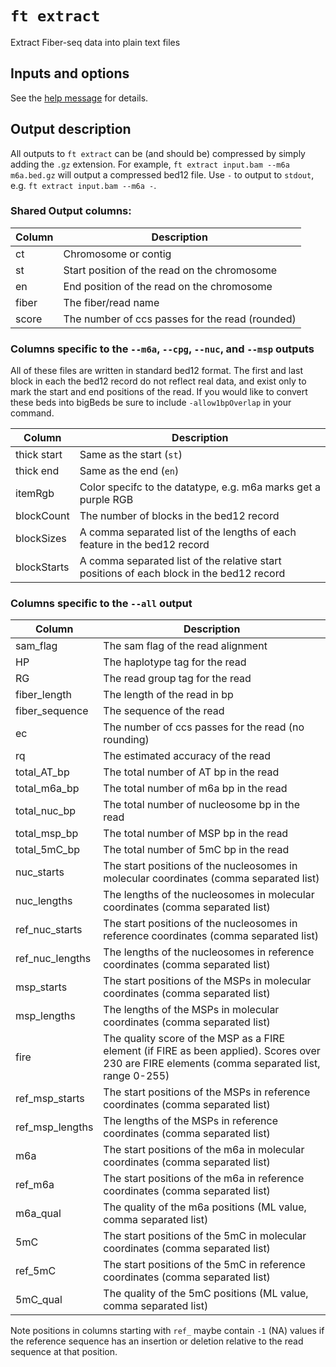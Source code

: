 # `ft extract`

Extract Fiber-seq data into plain text files

## Inputs and options

See the [help message](../help.md#ft-extract) for details.

## Output description

All outputs to `ft extract` can be (and should be) compressed by simply adding the `.gz` extension.
For example, `ft extract input.bam --m6a m6a.bed.gz` will output a compressed bed12 file. Use `-` to output to `stdout`, e.g. `ft extract input.bam --m6a -`.

### Shared Output columns:

| Column | Description                                     |
| ------ | ----------------------------------------------- |
| ct     | Chromosome or contig                            |
| st     | Start position of the read on the chromosome    |
| en     | End position of the read on the chromosome      |
| fiber  | The fiber/read name                             |
| score  | The number of ccs passes for the read (rounded) |

### Columns specific to the `--m6a`, `--cpg`, `--nuc`, and `--msp` outputs

All of these files are written in standard bed12 format. The first and last block in each the bed12 record do not reflect real data, and exist only to mark the start and end positions of the read. If you would like to convert these beds into bigBeds be sure to include `-allow1bpOverlap` in your command.

| Column      | Description                                                                              |
| ----------- | ---------------------------------------------------------------------------------------- |
| thick start | Same as the start (`st`)                                                                 |
| thick end   | Same as the end (`en`)                                                                   |
| itemRgb     | Color specifc to the datatype, e.g. m6a marks get a purple RGB                           |
| blockCount  | The number of blocks in the bed12 record                                                 |
| blockSizes  | A comma separated list of the lengths of each feature in the bed12 record                |
| blockStarts | A comma separated list of the relative start positions of each block in the bed12 record |

### Columns specific to the `--all` output

| Column          | Description                                                                                                                                     |
| --------------- | ----------------------------------------------------------------------------------------------------------------------------------------------- |
| sam_flag        | The sam flag of the read alignment                                                                                                              |
| HP              | The haplotype tag for the read                                                                                                                  |
| RG              | The read group tag for the read                                                                                                                 |
| fiber_length    | The length of the read in bp                                                                                                                    |
| fiber_sequence  | The sequence of the read                                                                                                                        |
| ec              | The number of ccs passes for the read (no rounding)                                                                                             |
| rq              | The estimated accuracy of the read                                                                                                              |
| total_AT_bp     | The total number of AT bp in the read                                                                                                           |
| total_m6a_bp    | The total number of m6a bp in the read                                                                                                          |
| total_nuc_bp    | The total number of nucleosome bp in the read                                                                                                   |
| total_msp_bp    | The total number of MSP bp in the read                                                                                                          |
| total_5mC_bp    | The total number of 5mC bp in the read                                                                                                          |
| nuc_starts      | The start positions of the nucleosomes in molecular coordinates (comma separated list)                                                          |
| nuc_lengths     | The lengths of the nucleosomes in molecular coordinates (comma separated list)                                                                  |
| ref_nuc_starts  | The start positions of the nucleosomes in reference coordinates (comma separated list)                                                          |
| ref_nuc_lengths | The lengths of the nucleosomes in reference coordinates (comma separated list)                                                                  |
| msp_starts      | The start positions of the MSPs in molecular coordinates (comma separated list)                                                                 |
| msp_lengths     | The lengths of the MSPs in molecular coordinates (comma separated list)                                                                         |
| fire            | The quality score of the MSP as a FIRE element (if FIRE as been applied). Scores over 230 are FIRE elements (comma separated list, range 0-255) |
| ref_msp_starts  | The start positions of the MSPs in reference coordinates (comma separated list)                                                                 |
| ref_msp_lengths | The lengths of the MSPs in reference coordinates (comma separated list)                                                                         |
| m6a             | The start positions of the m6a in molecular coordinates (comma separated list)                                                                  |
| ref_m6a         | The start positions of the m6a in reference coordinates (comma separated list)                                                                  |
| m6a_qual        | The quality of the m6a positions (ML value, comma separated list)                                                                               |
| 5mC             | The start positions of the 5mC in molecular coordinates (comma separated list)                                                                  |
| ref_5mC         | The start positions of the 5mC in reference coordinates (comma separated list)                                                                  |
| 5mC_qual        | The quality of the 5mC positions (ML value, comma separated list)                                                                               |

Note positions in columns starting with `ref_` maybe contain `-1` (NA) values if the reference sequence has an insertion or deletion relative to the read sequence at that position.
